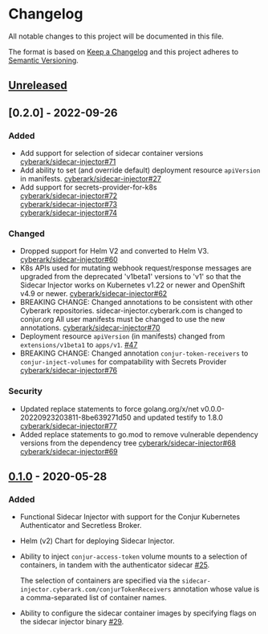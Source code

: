 # Changelog
All notable changes to this project will be documented in this file.

The format is based on [Keep a Changelog](http://keepachangelog.com/en/1.0.0/)
and this project adheres to [Semantic Versioning](http://semver.org/spec/v2.0.0.html).

## [Unreleased]

## [0.2.0] - 2022-09-26

### Added
- Add support for selection of sidecar container versions
  [cyberark/sidecar-injector#71](https://github.com/cyberark/sidecar-injector/pull/71)
- Add ability to set (and override default) deployment resource `apiVersion` in manifests.
    [cyberark/sidecar-injector#27](https://github.com/cyberark/sidecar-injector/pull/27)
- Add support for secrets-provider-for-k8s<br>
  [cyberark/sidecar-injector#72](https://github.com/cyberark/sidecar-injector/pull/72) <br>
  [cyberark/sidecar-injector#73](https://github.com/cyberark/sidecar-injector/pull/73) <br>
  [cyberark/sidecar-injector#74](https://github.com/cyberark/sidecar-injector/pull/74) <br>

### Changed
- Dropped support for Helm V2 and converted to Helm V3.
  [cyberark/sidecar-injector#60](https://github.com/cyberark/sidecar-injector/pull/60)
- K8s APIs used for mutating webhook request/response messages are upgraded
  from the deprecated 'v1beta1' versions to 'v1' so that the Sidecar Injector
  works on Kubernetes v1.22 or newer and OpenShift v4.9 or newer.
  [cyberark/sidecar-injector#62](https://github.com/cyberark/sidecar-injector/pull/62)
- BREAKING CHANGE: Changed annotations to be consistent with other Cyberark repositories.
  sidecar-injector.cyberark.com is changed to conjur.org
  All user manifests must be changed to use the new annotations. [cyberark/sidecar-injector#70](https://github.com/cyberark/sidecar-injector/pull/70)
- Deployment resource `apiVersion` (in manifests) changed from `extensions/v1beta1` to
  `apps/v1`. [#47](https://github.com/cyberark/sidecar-injector/pull/47)
- BREAKING CHANGE: Changed annotation `conjur-token-receivers` to `conjur-inject-volumes` for compatability
  with Secrets Provider [cyberark/sidecar-injector#76](https://github.com/cyberark/sidecar-injector/pull/76)

### Security
- Updated replace statements to force golang.org/x/net v0.0.0-20220923203811-8be639271d50
  and updated testify to 1.8.0 [cyberark/sidecar-injector#77](https://github.com/cyberark/sidecar-injector/pull/77)
- Added replace statements to go.mod to remove vulnerable dependency versions from the dependency tree
  [cyberark/sidecar-injector#68](https://github.com/cyberark/sidecar-injector/pull/68)
  [cyberark/sidecar-injector#69](https://github.com/cyberark/sidecar-injector/pull/69)

## [0.1.0] - 2020-05-28

### Added
- Functional Sidecar Injector with support for the Conjur Kubernetes Authenticator and 
  Secretless Broker. 
- Helm (v2) Chart for deploying Sidecar Injector.
- Ability to inject `conjur-access-token` volume mounts to a selection of containers, in
  tandem with the authenticator sidecar [#25](https://github.com/cyberark/sidecar-injector/issues/25).
   
  The selection of containers are specified via the
  `sidecar-injector.cyberark.com/conjurTokenReceivers` annotation whose value is a
  comma-separated list of container names.
- Ability to configure the sidecar container images by specifying flags on the sidecar
  injector binary [#29](https://github.com/cyberark/sidecar-injector/issues/29).

[Unreleased]: https://github.com/cyberark/sidecar-injector/compare/v0.1.0...HEAD
[0.1.0]: https://github.com/cyberark/sidecar-injector/releases/tag/v0.1.0
